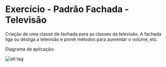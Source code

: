 # Exercício - Padrão Fachada - Televisão

Criação de uma classe de fachada para as classes da televisão. A fachada liga ou desliga a televisão e provê métodos para aumentar o volume, etc.

Diagrama da aplicação:

![alt tag](https://github.com/GiseliSiqueira/POO2/blob/master/FachadaTelevisao/FachadaTelevis%C3%A3o%20-%20Diagrama.png)
